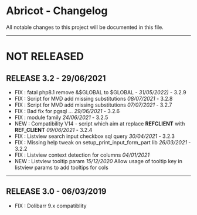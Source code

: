 # Abricot - Changelog
All notable changes to this project will be documented in this file.
___

# NOT RELEASED



## RELEASE 3.2 - 29/06/2021
- FIX : fatal php8.1 remove &$GLOBAL to $GLOBAL - *31/05/2022)* - 3.2.9  
- FIX : Script for MVD add missing substitutions  *08/07/2021* - 3.2.8
- FIX : Script for MVD add missing substitutions  *07/07/2021* - 3.2.7
- FIX : Bad fix for pgsql ... *29/06/2021* - 3.2.6
- FIX : module family *24/06/2021* - 3.2.5
- NEW : Compatibility V14 - script which aim at replace __REFCLIENT__ with __REF_CLIENT__ *09/06/2021* - 3.2.4
- FIX : Listview search input checkbox sql query *30/04/2021* - 3.2.3
- FIX : Missing help tweak on setup_print_input_form_part lib *26/03/2021* - 3.2.2
- FIX : Listview context detection for columns *04/01/2021*
- NEW : Listview tooltip param  *15/12/2020*
  Allow usage of tooltip key in listview params to add tooltips for cols

___
## RELEASE 3.0 - 06/03/2019

- FIX : Dolibarr 9.x compatiblity
